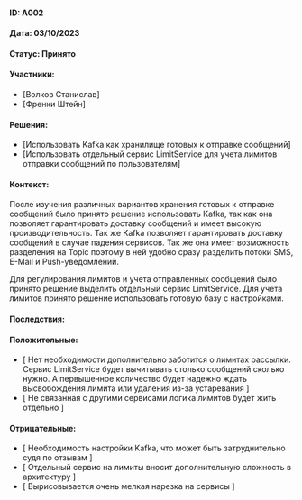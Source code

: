 #### ID: A002

#### Дата: 03/10/2023

#### Статус: Принято

#### Участники:
* [Волков Станислав]
* [Френки Штейн]

#### Решения:
* [Использовать Kafka как хранилище готовых к отправке сообщений]
* [Использовать отдельный сервис LimitService для учета лимитов отправки сообщений по пользователям]

#### Контекст:
После изучения различных вариантов хранения готовых к отправке сообщений было принято решение использовать Kafka,
так как она позволяет гарантировать доставку сообщений и имеет высокую производительность. Так же Kafka позволяет гарантировать доставку сообщений в случае падения сервисов.
Так же она имеет возможность разделения на Topic поэтому в ней удобно сразу разделить потоки SMS, E-Mail и Push-уведомлений.

Для регулирования лимитов и учета отправленных сообщений было принято решение выделить отдельный сервис LimitService. Для учета лимитов принято решение использовать готовую базу с настройками.

#### Последствия:

#### Положительные:
* [ Нет необходимости дополнительно заботится о лимитах рассылки. Сервис LimitService будет вычитывать столько сообщений сколько нужно. А первышенное количество будет надежно ждать высвобождения лимита или удаления из-за устаревания ]
* [ Не связанная с другими сервисами логика лимитов будет жить отдельно ]

#### Отрицательные:
* [ Необходимость настройки Kafka, что может быть затруднительно судя по отзывам ]
* [ Отдельный сервис на лимиты вносит дополнительную сложность в архитектуру ]
* [ Вырисовывается очень мелкая нарезка на сервисы ]
